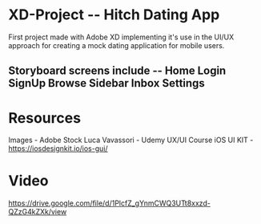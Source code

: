 # XD-Project -- Hitch Dating App

First project made with Adobe XD implementing it's use in the UI/UX approach for creating a mock dating application for mobile users.

Storyboard screens include -- 
Home 
Login 
SignUp
Browse
Sidebar 
Inbox
Settings 
------------------------------

# Resources

Images - Adobe Stock
Luca Vavassori - Udemy UX/UI Course
iOS UI KIT - https://iosdesignkit.io/ios-gui/

# Video

https://drive.google.com/file/d/1PlcfZ_gYnmCWQ3UTt8xxzd-QZzG4kZXk/view
